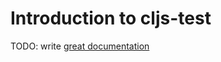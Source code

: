 # Introduction to cljs-test

TODO: write [great documentation](http://jacobian.org/writing/great-documentation/what-to-write/)
